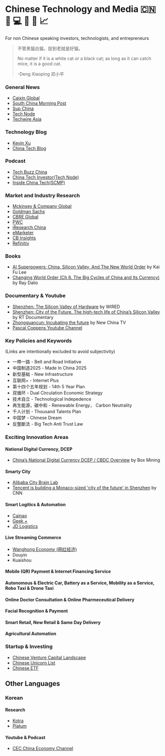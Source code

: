 # Chinese Technology and Media 🇨🇳 🐉 💻 🦾 📰 📈
For non Chinese speaking investors, technologists, and entrepreneurs

> 不管黑猫白猫，捉到老就是好猫。
> 
> No matter if it is a white cat or a black cat; as long as it can catch mice, it is a good cat. 
>
> -Deng Xiaoping 邓小平

### General News
- [Caixin Global](https://www.caixinglobal.com/)
- [South China Morning Post](https://www.scmp.com/)
- [Sup China](https://supchina.com/)
- [Tech Node](https://technode.com/)
- [Techwire Asia](https://techwireasia.com/)

### Technology Blog
- [Kevin Xu](https://interconnected.blog/author/kevin/)
- [China Tech Blog](https://www.chinatechblog.org/#_blog)

### Podcast
- [Tech Buzz China](https://www.techbuzzchina.com/)
- [China Tech Investor(Tech Node)](https://chinatechinvestor.simplecast.com/)
- [Inside China Tech(SCMP)](https://www.scmp.com/podcasts/inside-china-tech)

### Market and Industry Research
- [Mckinsey & Company Global](https://www.mckinsey.com/mgi/regional-insights/asia-pacific)
- [Goldman Sachs](https://www.goldmansachs.com/insights/topics/china.html)
- [CBRE Global](https://www.cbre.com/mainland%20china/research-reports)
- [PWC](https://www.pwccn.com/en.html)
- [iResearch China](http://www.iresearchchina.com/)
- [eMarketer](https://www.emarketer.com/search1/?query=china&sortBy=bestMatch)
- [CB Insights](https://www.cbinsights.com/research/china/)
- [Refinitiv](https://www.refinitiv.com/en/belt-road-initiative-data-insight#)

### Books
- [AI Superpowers: China, Silicon Valley, And The New World Order](https://www.amazon.com/AI-Superpowers-China-Silicon-Valley/dp/132854639X) by Kai Fu Lee
- [Changing World Order (Ch 6. The Big Cycles of China and Its Currency)](https://www.principles.com/the-changing-world-order/#chapter6) by Ray Dalio

### Documentary & Youtube
- [Shenzhen: The Silicon Valley of Hardware](https://www.youtube.com/watch?v=SGJ5cZnoodY) by WIRED
- [Shenzhen: City of the Future. The high-tech life of China’s Silicon Valley](https://www.youtube.com/watch?v=1TZh9f7Ai9M&ab_channel=RTDocumentary) by RT Documentary
- [Zhongguancun: Incubating the future](https://www.youtube.com/watch?v=UNm6-Ci_Z3U&ab_channel=NewChinaTV) by New China TV
- [Pascal Coppens Youtube Channel](https://www.youtube.com/c/PascalCoppens)

### Key Policies and Keywords
(Links are intentionally excluded to avoid subjectivity)
- 一帶一路 - Belt and Road Initiative
- 中国制造2025 - Made In China 2025
- 新型基础 - New Infrastructure
- 互联网+ - Internet Plus
- 第十四个五年规划 - 14th 5 Year Plan
- 双循环 - Dual Circulation Economic Strategy
- 技术自立 - Technological Indepedence
- 再生能源，碳中和 - Renewable Energy， Carbon Neutrality
- 千人计划 - Thousand Talents Plan
- 中国梦 - Chinese Dream
- 反壟斷法 - Big Tech Anti Trust Law

### Exciting Innovation Areas
#### National Digital Currency, DCEP
  - [China’s National Digital Currency DCEP / CBDC Overview](https://boxmining.com/dcep/) by Box Mining
#### Smarty City
  - [Alibaba City Brain Lab](https://damo.alibaba.com/labs/city-brain?lang=en)
  - [Tencent is building a Monaco-sized 'city of the future' in Shenzhen](https://www.cnn.com/style/article/tencent-shenzhen-net-city/index.html) by CNN
#### Smart Logitics & Automation
  - [Cainao](https://www.alibabagroup.com/en/ir/presentations/Investor_Day_2019_CainiaoNetwork.pdf)
  - [Geek +](https://www.geekplus.com/en)
  - [JD Logistics](https://www.youtube.com/watch?v=XGSl9DCkxvo&ab_channel=JD.com%2CInc.)
#### Live Streaming Commerce
  - [Wanghong Economy (网红经济)](https://en.wikipedia.org/wiki/Wanghong_economy)
  - Douyin
  - Kuaishou
#### Mobile (QR) Payment & Internet Financing Service
#### Autonomous & Electric Car, Battery as a Service, Mobility as a Service, Robo Taxi & Drone Taxi
#### Online Doctor Consultation & Online Pharmeceutical Delivery
#### Facial Recognition & Payment
#### Smart Retail, New Retail & Same Day Delivery
#### Agricultural Automation

### Startup & Investing
- [Chinese Venture Capital Landscape](https://medium.com/learningspershare/the-vc-landscape-in-china-7736c2c10066)
- [Chinese Unicorn List](https://tracxn.com/d/unicorn-corner/unicorns-list-china#2021)
- [Chinese ETF](https://etfdb.com/etfs/country/china/)

## Other Languages
### Korean
#### Research
- [Kotra](https://news.kotra.or.kr/kotranews/index.do)
- [Platum](https://platum.kr/china)

#### Youtube & Podcast
- [CEC China Economy Channel](https://www.youtube.com/channel/UCl1Br2aQ1yHrjwI_iE9cNrA)


